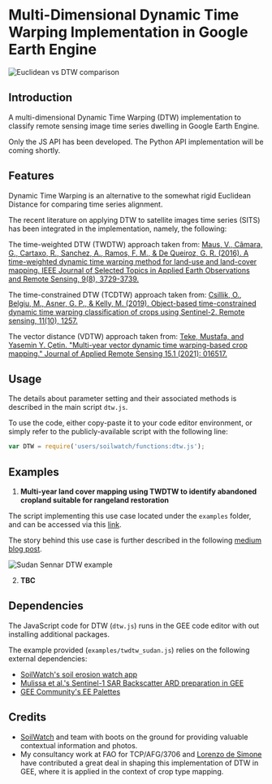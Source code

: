 # Multi-Dimensional Dynamic Time Warping Implementation in Google Earth Engine

![Euclidean vs DTW comparison](images/Euclidean_vs_DTW.jpg)

## Introduction
A multi-dimensional Dynamic Time Warping (DTW) implementation to classify remote sensing image time series dwelling in Google Earth Engine.

Only the JS API has been developed. The Python API implementation will be coming shortly.

## Features
Dynamic Time Warping is an alternative to the somewhat rigid Euclidean Distance for comparing time series alignment.

The recent literature on applying DTW to satellite images time series (SITS) has been integrated in the implementation, namely, the following:

The time-weighted DTW (TWDTW) approach taken from: [Maus, V., Câmara, G., Cartaxo, R., Sanchez, A., Ramos, F. M., & De Queiroz, G. R. (2016).
                                          A time-weighted dynamic time warping method for land-use and land-cover mapping.
                                          IEEE Journal of Selected Topics in Applied Earth Observations and Remote Sensing, 9(8), 3729-3739.](http://www.esensing.org/docs/Maus_TWDTW_JSTARS2016.pdf)

The time-constrained DTW (TCDTW) approach taken from: [Csillik, O., Belgiu, M., Asner, G. P., & Kelly, M. (2019).
                                          Object-based time-constrained dynamic time warping classification of crops using Sentinel-2.
                                          Remote sensing, 11(10), 1257.](https://www.mdpi.com/2072-4292/11/10/1257)

The vector distance (VDTW) approach taken from: [Teke, Mustafa, and Yasemin Y. Çetin.
                                          "Multi-year vector dynamic time warping-based crop mapping."
                                          Journal of Applied Remote Sensing 15.1 (2021): 016517.](https://www.spiedigitallibrary.org/journals/journal-of-applied-remote-sensing/volume-15/issue-1/016517/Multi-year-vector-dynamic-time-warping-based-crop-mapping/10.1117/1.JRS.15.016517.short?SSO=1)

## Usage
The details about parameter setting and their associated methods is described in the main script `dtw.js`.

To use the code, either copy-paste it to your code editor environment, or simply refer to the publicly-available script with the following line:
```js
var DTW = require('users/soilwatch/functions:dtw.js');
```

## Examples

1. **Multi-year land cover mapping using TWDTW to identify abandoned cropland suitable for rangeland restoration**

The script implementing this use case located under the `examples` folder, and can be accessed via this [link](hhttps://code.earthengine.google.com/bf6a28b897e5d5e20b95008ccacbb637).

The story behind this use case is further described in the following [medium blog post](https://medium.com/@ouelletteweo/dynamic-time-warping-for-satellite-image-time-series-classification-872d9e54b8d).

![Sudan Sennar DTW example](images/Sudan_TWDTW_example.gif)

2. **TBC**

## Dependencies
The JavaScript code for DTW (`dtw.js`) runs in the GEE code editor with out installing additional packages.

The example provided (`examples/twdtw_sudan.js`) relies on the following external dependencies:
- [SoilWatch's soil erosion watch app](https://github.com/SoilWatch/soil-erosion-watch)
- [Mulissa et al.'s Sentinel-1 SAR Backscatter ARD preparation in GEE](https://github.com/adugnag/gee_s1_ard)
- [GEE Community's EE Palettes](https://github.com/gee-community/ee-palettes)

## Credits

- [SoilWatch](https://soilwatch.eu/) and team with boots on the ground for providing valuable contextual information and photos.
- My consultancy work at FAO for TCP/AFG/3706 and [Lorenzo de Simone](https://www.linkedin.com/in/lorenzo-de-simone/) 
  have contributed a great deal in shaping this implementation of DTW in GEE, where it is applied in the context of crop type mapping.
